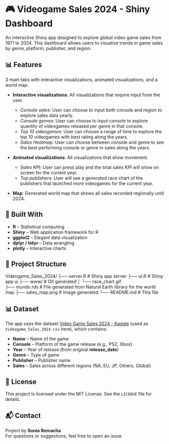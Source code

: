 # 🎮 Videogame Sales 2024 - Shiny Dashboard

An interactive Shiny app designed to explore global video game sales from 1971 to 2024. This dashboard allows users to visualize trends in game sales by genre, platform, publisher, and region.

## 📊 Features

3 main tabs with interactive visualizations, animated visualizations, and a world map.
  - **Interactive visualizations**: All visualizations that require input from the user.
      - *Console sales*: User can choose to input both console and region to explore sales data yearly.
      - *Console genres*: User can choose to input console to explore quantity of videogames released per genre in that console.
      - *Top 10 videogames*: User can choose a range of time to explore the top 10 videogames with best rating along the years.
      - *Sales Heatmap*: User can choose between console and genre to see the best performing console or genre in sales along the years.
        
  - **Animated visualizations**: All visualizations that show movement.
      - *Sales KPI*: User can press play and the total sales KPI will show on screen for the current year.
      - *Top publishers*: User will see a generated race chart of the publishers that launched more videogames for the current year.
        
  - **Map**: Generated world map that shows all sales recorded regionally until 2024.

## 🧰 Built With

- **R** – Statistical computing
- **Shiny** – Web application framework for R
- **ggplot2** – Elegant data visualization
- **dplyr / tidyr** – Data wrangling
- **plotly** – Interactive charts

## 📁 Project Structure

Videogame_Sales_2024/
├── server.R                # Shiny app server
├── ui.R                    # Shiny app ui
├── www/                    # Gif generated
│   └── race_chart.gif      
├── mundo.rds               # File generated from Natural Earth library for the world map
├── sales_map.png           # Image generated
└── README.md               # This file

## 📊 Dataset

The app uses the dataset [Video Game Sales 2024 - Kaggle](https://www.kaggle.com/datasets/hosammhmdali/video-game-sales-2024) (used as `Videogame_Sales_2024.csv` here), which contains:

- **Name** – Name of the game  
- **Console** – Platform of the game release (e.g., PS2, Xbox)  
- **Year** – Year of release (from original **release_date**)
- **Genre** – Type of game  
- **Publisher** – Publisher name  
- **Sales** – Sales across different regions (NA, EU, JP, Others, Global)

## 📜 License

This project is licensed under the MIT License. See the `LICENSE` file for details.

## 📬 Contact

Project by **Sonia Remacha**  
For questions or suggestions, feel free to open an issue.
